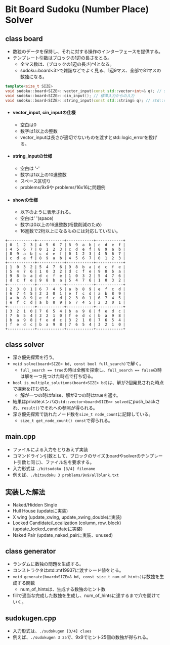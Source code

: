 # Bit Board Sudoku (Number Place) Solver

## class board
- 数独のデータを保持し、それに対する操作のインターフェースを提供する。
- テンプレート引数はブロックの1辺の長さをとる。
  - 全マス数は、(ブロックの1辺の長さ)^4となる。
  - sudoku::board<3>で雑誌などでよく見る、1辺9マス、全部で81マスの数独になる。

``` C++
template<size_t SIZE>
void sudoku::board<SIZE>::vector_input(const std::vector<int>& q); // std::vectorによるデータ入力
void sudoku::board<SIZE>::cin_input(); // 標準入力からの入力
void sudoku::board<SIZE>::string_input(const std::string& q); // std::stringによる入力
```

- #### vector_input, cin_inputの仕様
  - 空白は0
  - 数字は1以上の整数
  - vector_inputは長さが適切でないものを渡すとstd::logic_errorを投げる。

- #### string_inputの仕様
  - 空白は '-'
  - 数字は1以上の10進整数
  - スペース区切り
  - problems/9x9や problems/16x16に問題例

- #### showの仕様
  - 以下のように表示される。
  - 空白は' '(space)
  - 数字は0以上の16進整数(桁数削減のため)
  - 16進数で2桁以上になるものには対応していない。

```
+------------+------------+------------+------------+
| 0  1  2  3 | 4  5  6  7 | 8  9  a  b | c  d  e  f |
| 4  5  6  7 | 0  1  2  3 | c  d  e  f | 8  9  a  b |
| 8  9  a  b | c  d  e  f | 0  1  2  3 | 4  5  6  7 |
| c  d  e  f | 8  9  a  b | 4  5  6  7 | 0  1  2  3 |
+------------+------------+------------+------------+
| 1  0  3  2 | 5  4  7  6 | 9  8  b  a | d  c  f  e |
| 5  4  7  6 | 1  0  3  2 | d  c  f  e | 9  8  b  a |
| 9  8  b  a | d  c  f  e | 1  0  3  2 | 5  4  7  6 |
| d  c  f  e | 9  8  b  a | 5  4  7  6 | 1  0  3  2 |
+------------+------------+------------+------------+
| 2  3  0  1 | 6  7  4  5 | a  b  8  9 | e  f  c  d |
| 6  7  4  5 | 2  3  0  1 | e  f  c  d | a  b  8  9 |
| a  b  8  9 | e  f  c  d | 2  3  0  1 | 6  7  4  5 |
| e  f  c  d | a  b  8  9 | 6  7  4  5 | 2  3  0  1 |
+------------+------------+------------+------------+
| 3  2  1  0 | 7  6  5  4 | b  a  9  8 | f  e  d  c |
| 7  6  5  4 | 3  2  1  0 | f  e  d  c | b  a  9  8 |
| b  a  9  8 | f  e  d  c | 3  2  1  0 | 7  6  5  4 |
| f  e  d  c | b  a  9  8 | 7  6  5  4 | 3  2  1  0 |
+------------+------------+------------+------------+
```

## class solver
- 深さ優先探索を行う。
- `void solve(board<SIZE> bd, const bool full_search)`で解く。
  - `full_search == true`の時は全解を探索し、`full_search == false`の時は解を一つ見つけた時点で打ち切る。
- `bool is_multiple_solutions(board<SIZE> bd)`は、解が2個発見された時点で探索を打ち切る。
  - 解が一つの時はfalse、解が2つの時はtrueを返す。
- 結果はprivateメンバの`std::vector<board<SIZE>> solved`にpush_backされ、`result()`でそれへの参照が得られる。
- 深さ優先探索で訪れたノード数を`size_t node_count`に記録している。
  - `size_t get_node_count() const`で得られる。

## main.cpp
- ファイルによる入力をとりあえず実装
- コマンドライン引数として、ブロックのサイズ(boardやsolverのテンプレート引数と同じ)、ファイル名を要求する。
- 入力形式は `./bitsudoku [3/4] filename`
- 例えば、`./bitsudoku 3 problems/9x9/allblank.txt`

## 実装した解法
- Naked/Hidden Single
- Hull House (updateに実装)
- X wing (update_xwing, update_xwing_doubleに実装)
- Locked Candidate/Localization (column, row, block) (update_locked_candidateに実装)
- Naked Pair (update_naked_pairに実装、unused)

## class generator
- ランダムに数独の問題を生成する。
- コンストラクタはstd::mt19937に渡すシード値をとる。
- `void generate(board<SIZE>& bd, const size_t num_of_hints)`は数独を生成する関数
  - num_of_hintsは、生成する数独のヒント数
- fillで適当な完成した数独を生成し、num_of_hintsに達するまで穴を開けていく。

## sudokugen.cpp
- 入力形式は、`./sudokugen [3/4] clues`
- 例えば、`./sudokugen 3 25`で、9x9でヒント25個の数独が得られる。
